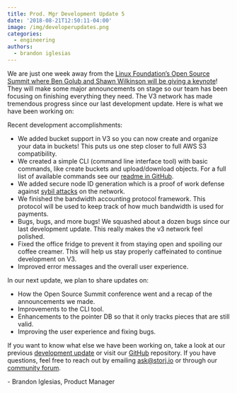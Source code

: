 ```yaml
---
title: Prod. Mgr Development Update 5
date: '2018-08-21T12:50:11-04:00'
image: /img/developerupdates.png
categories:
  - engineering
authors:
  - brandon iglesias
---
```

We are just one week away from the [Linux Foundation’s Open Source Summit ](https://ossna18.sched.com/event/FADk)[where Ben Golub and Shawn Wilkinson will be giving a keynote](https://ossna18.sched.com/event/FADk)! They will make some major announcements on stage so our team has been focusing on finishing everything they need. The V3 network has made tremendous progress since our last development update. Here is what we have been working on:

Recent development accomplishments:

* We added bucket support in V3 so you can now create and organize your data in buckets! This puts us one step closer to full AWS S3 compatibility.
* We created a simple CLI (command line interface tool) with basic commands, like create buckets and upload/download objects. For a full list of available commands see our [readme in GitHub](https://github.com/storj/storj/blob/master/README.md).
* We added secure node ID generation which is a proof of work defense against [sybil attacks](https://en.wikipedia.org/wiki/Sybil_attack) on the network.
* We finished the bandwidth accounting protocol framework. This protocol will be used to keep track of how much bandwidth is used for payments.
* Bugs, bugs, and more bugs! We squashed about a dozen bugs since our last development update. This really makes the v3 network feel polished.
* Fixed the office fridge to prevent it from staying open and spoiling our coffee creamer. This will help us stay properly caffeinated to continue development on V3.
* Improved error messages and the overall user experience.

In our next update, we plan to share updates on:

* How the Open Source Summit conference went and a recap of the announcements we made.
* Improvements to the CLI tool.
* Enhancements to the pointer DB so that it only tracks pieces that are still valid.
* Improving the user experience and fixing bugs.

If you want to know what else we have been working on, take a look at our previous [development update](https://storj.io/blog/2018/08/prod.-mgr-development-update-4/) or visit our [GitHub](https://github.com/storj/storj) repository. If you have questions, feel free to reach out by emailing [ask@storj.io](ask@storj.io) or through our [community forum](https://community.storj.io/).

\- Brandon Iglesias, Product Manager
